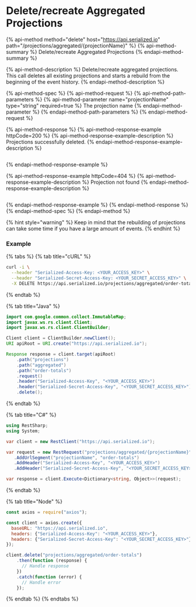 # Delete/recreate Aggregated Projections

{% api-method method="delete" host="https://api.serialized.io" path="/projections/aggregated/{projectionName}" %}
{% api-method-summary %}
Delete/recreate Aggregated Projections
{% endapi-method-summary %}

{% api-method-description %}
Delete/recreate aggregated projections. This call deletes all existing projections and starts a rebuild from the beginning of the event history.
{% endapi-method-description %}

{% api-method-spec %}
{% api-method-request %}
{% api-method-path-parameters %}
{% api-method-parameter name="projectionName" type="string" required=true %}
The projection name
{% endapi-method-parameter %}
{% endapi-method-path-parameters %}
{% endapi-method-request %}

{% api-method-response %}
{% api-method-response-example httpCode=200 %}
{% api-method-response-example-description %}
Projections successfully deleted.
{% endapi-method-response-example-description %}

```text

```
{% endapi-method-response-example %}

{% api-method-response-example httpCode=404 %}
{% api-method-response-example-description %}
Projection not found
{% endapi-method-response-example-description %}

```text

```
{% endapi-method-response-example %}
{% endapi-method-response %}
{% endapi-method-spec %}
{% endapi-method %}

{% hint style="warning" %}
Keep in mind that the rebuilding of projections can take some time if you have a large amount of events.
{% endhint %}

### Example

{% tabs %}
{% tab title="cURL" %}
```bash
curl -i \
  --header "Serialized-Access-Key: <YOUR_ACCESS_KEY>" \
  --header "Serialized-Secret-Access-Key: <YOUR_SECRET_ACCESS_KEY>" \
  -X DELETE https://api.serialized.io/projections/aggregated/order-totals
```
{% endtab %}

{% tab title="Java" %}
```java
import com.google.common.collect.ImmutableMap;
import javax.ws.rs.client.Client;
import javax.ws.rs.client.ClientBuilder;

Client client = ClientBuilder.newClient();
URI apiRoot = URI.create("https://api.serialized.io");

Response response = client.target(apiRoot)
    .path("projections")
    .path("aggregated")
    .path("order-totals")
    .request()
    .header("Serialized-Access-Key", "<YOUR_ACCESS_KEY>")
    .header("Serialized-Secret-Access-Key", "<YOUR_SECRET_ACCESS_KEY>")
    .delete();
```
{% endtab %}

{% tab title="C\#" %}
```csharp
using RestSharp;
using System;

var client = new RestClient("https://api.serialized.io");

var request = new RestRequest("projections/aggregated/{projectionName}", Method.DELETE)
   .AddUrlSegment("projectionName", "order-totals")
   .AddHeader("Serialized-Access-Key", "<YOUR_ACCESS_KEY>")
   .AddHeader("Serialized-Secret-Access-Key", "<YOUR_SECRET_ACCESS_KEY>");

var response = client.Execute<Dictionary<string, Object>>(request);
```
{% endtab %}

{% tab title="Node" %}
```javascript
const axios = require("axios");

const client = axios.create({
  baseURL: "https://api.serialized.io",
  headers: {"Serialized-Access-Key": "<YOUR_ACCESS_KEY>"},
  headers: {"Serialized-Secret-Access-Key": "<YOUR_SECRET_ACCESS_KEY>"}
});

client.delete("projections/aggregated/order-totals")
    .then(function (response) {
      // Handle response
    })
    .catch(function (error) {
      // Handle error
    });
```
{% endtab %}
{% endtabs %}

